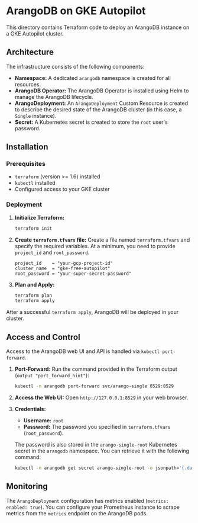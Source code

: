 # ArangoDB on GKE Autopilot

This directory contains Terraform code to deploy an ArangoDB instance on a GKE Autopilot cluster.

## Architecture

The infrastructure consists of the following components:

*   **Namespace:** A dedicated `arangodb` namespace is created for all resources.
*   **ArangoDB Operator:** The ArangoDB Operator is installed using Helm to manage the ArangoDB lifecycle.
*   **ArangoDeployment:** An `ArangoDeployment` Custom Resource is created to describe the desired state of the ArangoDB cluster (in this case, a `Single` instance).
*   **Secret:** A Kubernetes secret is created to store the `root` user's password.

## Installation

### Prerequisites

*   `terraform` (version >= 1.6) installed
*   `kubectl` installed
*   Configured access to your GKE cluster

### Deployment

1.  **Initialize Terraform:**
    ```bash
    terraform init
    ```

2.  **Create `terraform.tfvars` file:**
    Create a file named `terraform.tfvars` and specify the required variables. At a minimum, you need to provide `project_id` and `root_password`.

    ```hcl
    project_id    = "your-gcp-project-id"
    cluster_name  = "gke-free-autopilot"
    root_password = "your-super-secret-password"
    ```

3.  **Plan and Apply:**
    ```bash
    terraform plan
    terraform apply
    ```

After a successful `terraform apply`, ArangoDB will be deployed in your cluster.

## Access and Control

Access to the ArangoDB web UI and API is handled via `kubectl port-forward`.

1.  **Port-Forward:**
    Run the command provided in the Terraform output (`output "port_forward_hint"`):
    ```bash
    kubectl -n arangodb port-forward svc/arango-single 8529:8529
    ```

2.  **Access the Web UI:**
    Open `http://127.0.0.1:8529` in your web browser.

3.  **Credentials:**
    *   **Username:** `root`
    *   **Password:** The password you specified in `terraform.tfvars` (`root_password`).

    The password is also stored in the `arango-single-root` Kubernetes secret in the `arangodb` namespace. You can retrieve it with the following command:
    ```bash
    kubectl -n arangodb get secret arango-single-root -o jsonpath='{.data.password}' | base64 --decode
    ```

## Monitoring

The `ArangoDeployment` configuration has metrics enabled (`metrics: enabled: true`). You can configure your Prometheus instance to scrape metrics from the `metrics` endpoint on the ArangoDB pods.